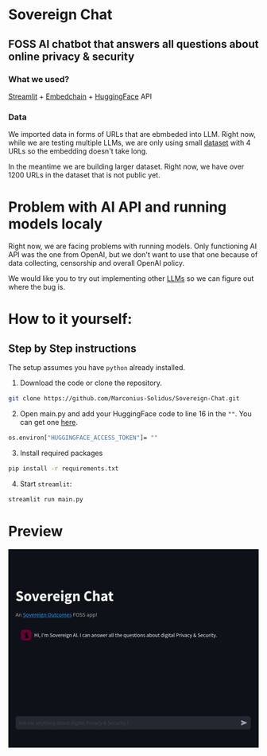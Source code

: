 # Sovereign Chat
## FOSS AI chatbot that answers all questions about online privacy & security

### What we used?
[Streamlit](https://github.com/streamlit/streamlit) + [Embedchain](https://github.com/embedchain/embedchain/tree/main) + [HuggingFace](https://huggingface.co/) API

### Data
We imported data in forms of URLs that are ebmbeded into LLM. Right now, while we are testing multiple LLMs, we are only using small [dataset](https://gist.githubusercontent.com/Marconius-Solidus/1364954319a117c654cda37fc6b2f96e/raw/19281dc976e499911d0b94093c3bb3f6c9d18866/gistfile1.csv) with 4 URLs so the embedding doesn't take long.

In the meantime we are building larger dataset. Right now, we have over 1200 URLs in the dataset that is not public yet.

# Problem with AI API and running models localy
Right now, we are facing problems with running models. Only functioning AI API was the one from OpenAI, but we don't want to use that one because of data collecting, censorship and overall OpenAI policy.

We would like you to try out implementing other [LLMs](https://docs.embedchain.ai/components/llms#hugging-face-inference-endpoint) so we can figure out where the bug is. 

# How to it yourself:
## Step by Step instructions

The setup assumes you have `python` already installed.

1. Download the code or clone the repository.
```bash
git clone https://github.com/Marconius-Solidus/Sovereign-Chat.git
```
2. Open main.py and add your HuggingFace code to line 16 in the `""`. You can get one [here](https://huggingface.co/settings/tokens).

```bash
os.environ["HUGGINGFACE_ACCESS_TOKEN"]= ""
```
3. Install required packages
```bash
pip install -r requirements.txt
```
4. Start `streamlit`:
```bash
streamlit run main.py
```

# Preview

![Screenshot](https://github.com/Marconius-Solidus/Sovereign-Chat/blob/main/Screenshot)
